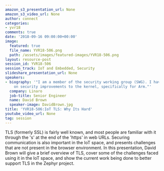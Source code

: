 ```yaml
---
amazon_s3_presentation_url: None
amazon_s3_video_url: None
author: connect
categories:
- yvr18
comments: true
date: '2018-09-16 09:00:00+00:00'
image:
  featured: true
  file_name: YVR18-506.png
  path: /assets/images/featured-images/YVR18-506.png
layout: resource-post
session_id: YVR18-506
session_track: IoT and Embedded, Security
slideshare_presentation_url: None
speakers:
- biography: '"I am a member of the security working group (SWG). I have been working
    on security improvements to the kernel, specifically for Arm."'
  company: Linaro
  job-title: Senior Engineer
  name: David Brown
  speaker-image: DavidBrown.jpg
title: 'YVR18-506:IoT TLS: Why Its Hard'
youtube_video_url: None
tag: session
---
```


TLS (formerly SSL) is fairly well known, and most people are familiar with it through the 's' at the end of the 'https' in web URLs. Securing communication is also important in the IoT space, and presents challenges that are not present in the browser environment. In this presentation, David Brown will give a brief overview of TLS, cover some of the challenges faced using it in the IoT space, and show the current work being done to better support TLS in the Zephyr project.